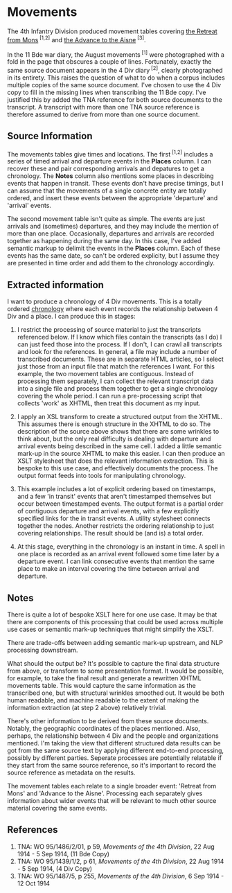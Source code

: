 # Movements

The 4th Infantry Division produced movement tables covering [the Retreat from Mons](https://knoxa.github.io/war-diary/11-Bde/1914/1914-08-Appendix10.xhtml)<sup> [1,2]</sup> 
and [the Advance to the Aisne](https://knoxa.github.io/war-diary/11-Bde/1914/1914-10-Appendix55.xhtml#movement)<sup> [3]</sup>.

In the 11 Bde war diary, the August movements<sup> [1]</sup> were photographed with a fold in the page that obscures a couple of lines.
Fortunately, exactly the same source document appears in the 4 Div diary<sup> [2]</sup>, clearly photographed in its entirety. This raises the question of what to do
when a corpus includes multiple copies of the same source document. I've chosen to use the 4 Div copy to fill in the missing lines when transcribing the 11 Bde copy.
I've justified this by added the TNA reference for both source documents to the transcript. A transcript with more than one TNA source reference is therefore
assumed to derive from more than one source document.

## Source Information

The movements tables give times and locations. The first<sup> [1,2]</sup> includes a series of timed arrival and departure events in the **Places** column. I can recover these and pair corresponding arrivals and depatures
to get a chronology. The **Notes** column also mentions some places in describing events that happen in transit. These events don't have precise timings, but I can assume that
the movements of a single concrete entity are totally ordered, and insert these events between the appropriate 'departure' and 'arrival' events.

The second movement table isn't quite as simple. The events are just arrivals and (sometimes) departures, and they may include the mention of more than one place.
Occasionally, departures and arrivals are recorded together as happening during the same day. In this case, I've 
added semantic markup to delimit the events in the **Places** column. Each of these events has the same date, so can't be ordered explicity, but I assume they
are presented in time order and add them to the chronology accordingly.

## Extracted information

I want to produce a chronology of 4 Div movements. This is a totally ordered [chronology](https://knoxa.github.io/reasoning/chronology/)  where each event
records the relationship between 4 Div and a place. I can produce this in stages:

1. I restrict the processing of source material to just the transcripts referenced below. If I know which files contain the transcripts (as I do)
I can just feed those into the process. If I don't, I can crawl all transcripts and look for the references. In general, a file may include a number
of transcribed documents. These are in separate HTML articles, so I select just those from an input file that match the references I want. For this example,
the two movement tables are contiguous. Instead of processing them separately, I can collect the relevant transcript data into a single file and process
them together to get a single chronology covering the whole period. I can run a pre-processing script that collects 'work' as XHTML, then treat this document
as my input.

2. I apply an XSL transform to create a structured output from the XHTML. This assumes there is enough structure in the XHTML to do so. The description
of the source above shows that there are some wrinkles to think about, but the only real difficulty is dealing with departure and arrival events being 
described in the same cell. I added a little semantic mark-up in the source XHTML to make this easier. I can then produce an XSLT stylesheet
that does the relevant information extraction. This is bespoke to this use case, and effectively documents the process. The output format feeds into 
tools for manipulating chronology.

3. This example includes a lot of explicit ordering based on timestamps, and a few 'in transit' events that aren't timestamped themselves 
but occur between timestamped events. The output format is a partial order of contiguous departure and arrival events, with a few explicitly
specified links for the in transit events. A utility stylesheet connects together the nodes. Another restricts the
ordering relationship to just covering relationships. The result should be (and is) a total order.

4. At this stage, everything in the chronology is an instant in time. A spell in one place is recorded as an arrival event followed some time later by a
departure event. I can link consecutive events that mention the same place to make an interval covering the time between arrival and departure.

## Notes

There is quite a lot of bespoke XSLT here for one use case. It may be that there are components of this processing that could be used across multiple use 
cases or semantic mark-up techniques that might simplify the XSLT.

There are trade-offs between adding semantic mark-up upstream, and NLP processing downstream.

What should the output be? It's possible to capture the final data structure from above, or transform to some presentation format. It would be possible, for example, to
take the final result and generate a rewritten XHTML movements table. This would capture the same information as the transcribed one, but with structural
wrinkles smoothed out. It would be both human readable, and machine readable to the extent of making the information extraction (at step 2 above) relatively trivial.

There's other information to be derived from these source documents. Notably, the geographic coordinates of the places mentioned. Also, perhaps, the 
relationship between 4 Div and the people and organizations mentioned. I'm taking the view that different structured data results can be got from the same source text
by applying different end-to-end processing, possibly by different parties. Seperate processes are potentially relatable if they start from the same source reference,
so it's important to record the source reference as metadata on the results.

The movement tables each relate to a single broader event: 'Retreat from Mons' and 'Advance to the Aisne'. Processing each separately gives information
about wider events that will be relevant to much other source material covering the same events.

## References

1. TNA: WO 95/1486/2/01, p 59, _Movements of the 4th Division_, 22 Aug 1914 - 5 Sep 1914, (11 Bde Copy)
2. TNA: WO 95/1439/1/2, p 61, _Movements of the 4th Division_, 22 Aug 1914 - 5 Sep 1914, (4 Div Copy)
3. TNA: WO 95/1487/5, p 255, _Movements of the 4th Division_, 6 Sep 1914 - 12 Oct 1914